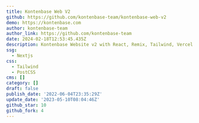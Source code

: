 ```yaml
---
title: Kontenbase Web V2
github: https://github.com/kontenbase-team/kontenbase-web-v2
demo: https://kontenbase.com
author: kontenbase-team
author_link: https://github.com/kontenbase-team
date: 2024-02-18T12:53:45.435Z
description: Kontenbase Website v2 with React, Remix, Tailwind, Vercel
ssg:
  - Nextjs
css:
  - Tailwind
  - PostCSS
cms: []
category: []
draft: false
publish_date: '2022-06-04T23:35:29Z'
update_date: '2023-05-10T08:04:46Z'
github_star: 10
github_fork: 4
---
```

